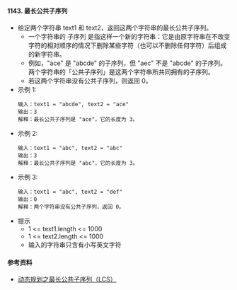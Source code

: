 #### 1143. 最长公共子序列
- 给定两个字符串 text1 和 text2，返回这两个字符串的最长公共子序列。
  - 一个字符串的 子序列 是指这样一个新的字符串：它是由原字符串在不改变字符的相对顺序的情况下删除某些字符（也可以不删除任何字符）后组成的新字符串。
  - 例如，"ace" 是 "abcde" 的子序列，但 "aec" 不是 "abcde" 的子序列。两个字符串的「公共子序列」是这两个字符串所共同拥有的子序列。
  - 若这两个字符串没有公共子序列，则返回 0。
- 示例 1:
    ```
    输入：text1 = "abcde", text2 = "ace" 
    输出：3  
    解释：最长公共子序列是 "ace"，它的长度为 3。
    ```
- 示例 2:
    ```
    输入：text1 = "abc", text2 = "abc"
    输出：3
    解释：最长公共子序列是 "abc"，它的长度为 3。
    ```
- 示例 3:
    ```
    输入：text1 = "abc", text2 = "def"
    输出：0
    解释：两个字符串没有公共子序列，返回 0。
    ```
- 提示
  - 1 <= text1.length <= 1000
  - 1 <= text2.length <= 1000
  - 输入的字符串只含有小写英文字符

#### 参考资料
- [动态规划之最长公共子序列（LCS）](https://leetcode-cn.com/problems/longest-common-subsequence/solution/dong-tai-gui-hua-zhi-zui-chang-gong-gong-zi-xu-lie/)